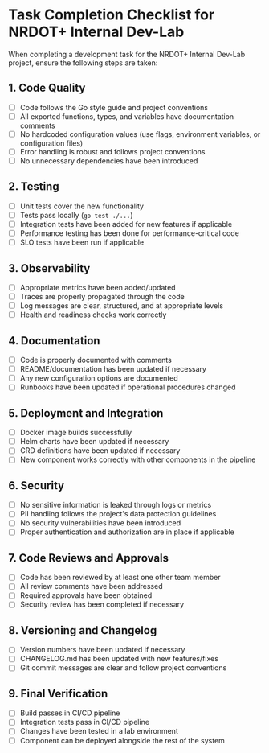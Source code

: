 # Task Completion Checklist for NRDOT+ Internal Dev-Lab

When completing a development task for the NRDOT+ Internal Dev-Lab project, ensure the following steps are taken:

## 1. Code Quality

- [ ] Code follows the Go style guide and project conventions
- [ ] All exported functions, types, and variables have documentation comments
- [ ] No hardcoded configuration values (use flags, environment variables, or configuration files)
- [ ] Error handling is robust and follows project conventions
- [ ] No unnecessary dependencies have been introduced

## 2. Testing

- [ ] Unit tests cover the new functionality
- [ ] Tests pass locally (`go test ./...`)
- [ ] Integration tests have been added for new features if applicable
- [ ] Performance testing has been done for performance-critical code
- [ ] SLO tests have been run if applicable

## 3. Observability

- [ ] Appropriate metrics have been added/updated
- [ ] Traces are properly propagated through the code
- [ ] Log messages are clear, structured, and at appropriate levels
- [ ] Health and readiness checks work correctly

## 4. Documentation

- [ ] Code is properly documented with comments
- [ ] README/documentation has been updated if necessary
- [ ] Any new configuration options are documented
- [ ] Runbooks have been updated if operational procedures changed

## 5. Deployment and Integration

- [ ] Docker image builds successfully
- [ ] Helm charts have been updated if necessary
- [ ] CRD definitions have been updated if necessary
- [ ] New component works correctly with other components in the pipeline

## 6. Security

- [ ] No sensitive information is leaked through logs or metrics
- [ ] PII handling follows the project's data protection guidelines
- [ ] No security vulnerabilities have been introduced
- [ ] Proper authentication and authorization are in place if applicable

## 7. Code Reviews and Approvals

- [ ] Code has been reviewed by at least one other team member
- [ ] All review comments have been addressed
- [ ] Required approvals have been obtained
- [ ] Security review has been completed if necessary

## 8. Versioning and Changelog

- [ ] Version numbers have been updated if necessary
- [ ] CHANGELOG.md has been updated with new features/fixes
- [ ] Git commit messages are clear and follow project conventions

## 9. Final Verification

- [ ] Build passes in CI/CD pipeline
- [ ] Integration tests pass in CI/CD pipeline
- [ ] Changes have been tested in a lab environment
- [ ] Component can be deployed alongside the rest of the system
